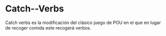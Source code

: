 # Catch--Verbs
Catch verbs es la modificación del clásico juego de POU en el que en lugar de recoger comida este recogerá verbos.
